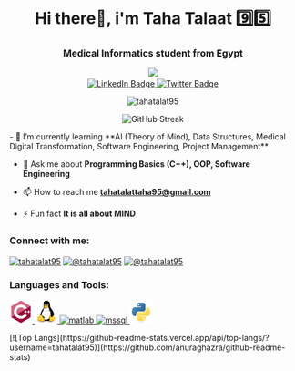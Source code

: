 <h1 align="center">Hi there👋, i'm Taha Talaat 9️⃣5️⃣ </h1>
<h3 align="center">Medical Informatics student from Egypt</h3>
<div id="header" align="center">
  <img src="https://media.giphy.com/media/M9gbBd9nbDrOTu1Mqx/giphy.gif" width="100"/>
</div >
<div align="center" id="badges">
  <a  href="https://www.linkedin.com/in/tahatalat95/">
    <img src="https://img.shields.io/badge/LinkedIn-blue?style=for-the-badge&logo=linkedin&logoColor=white" alt="LinkedIn Badge"/>
  </a>
  <a href="https://twitter.com/tahatalat95">
    <img src="https://img.shields.io/badge/Twitter-blue?style=for-the-badge&logo=twitter&logoColor=white" alt="Twitter Badge"/>
  </a>
</div>
<p align="center"> <img src="https://komarev.com/ghpvc/?username=tahatalat95&label=Profile%20views&color=0e75b6&style=flat" alt="tahatalat95" /> </p>
</p>
<div align="center" >
  
  ![GitHub Streak](http://github-readme-streak-stats.herokuapp.com?user=tahatalat95&theme=github-dark-blue&date_format=M%20j%5B%2C%20Y%5D)
  
</div>
- 🌱 I’m currently learning **AI (Theory of Mind), Data Structures, Medical Digital Transformation, Software Engineering, Project Management**

- 💬 Ask me about **Programming Basics (C++), OOP, Software Engineering**

- 📫 How to reach me **tahatalattaha95@gmail.com**

- ⚡ Fun fact **It is all about MIND**

<h3 align="left">Connect with me:</h3>
<p align="left">
<a href="https://twitter.com/tahatalat95" target="blank"><img align="center" src="https://raw.githubusercontent.com/rahuldkjain/github-profile-readme-generator/master/src/images/icons/Social/twitter.svg" alt="tahatalat95" height="30" width="40" /></a>
<a href="https://linkedin.com/in/@tahatalat95" target="blank"><img align="center" src="https://raw.githubusercontent.com/rahuldkjain/github-profile-readme-generator/master/src/images/icons/Social/linked-in-alt.svg" alt="@tahatalat95" height="30" width="40" /></a>
<a href="https://fb.com/@tahatalat95" target="blank"><img align="center" src="https://raw.githubusercontent.com/rahuldkjain/github-profile-readme-generator/master/src/images/icons/Social/facebook.svg" alt="@tahatalat95" height="30" width="40" /></a>
</p>

<h3 align="left">Languages and Tools:</h3>
<p align="left"> <a href="https://www.w3schools.com/cpp/" target="_blank" rel="noreferrer"> <img src="https://raw.githubusercontent.com/devicons/devicon/master/icons/cplusplus/cplusplus-original.svg" alt="cplusplus" width="40" height="40"/> </a> <a href="https://www.linux.org/" target="_blank" rel="noreferrer"> <img src="https://raw.githubusercontent.com/devicons/devicon/master/icons/linux/linux-original.svg" alt="linux" width="40" height="40"/> </a> <a href="https://www.mathworks.com/" target="_blank" rel="noreferrer"> <img src="https://upload.wikimedia.org/wikipedia/commons/2/21/Matlab_Logo.png" alt="matlab" width="40" height="40"/> </a> <a href="https://www.microsoft.com/en-us/sql-server" target="_blank" rel="noreferrer"> <img src="https://www.svgrepo.com/show/303229/microsoft-sql-server-logo.svg" alt="mssql" width="40" height="40"/> </a> <a href="https://www.python.org" target="_blank" rel="noreferrer"> <img src="https://raw.githubusercontent.com/devicons/devicon/master/icons/python/python-original.svg" alt="python" width="40" height="40"/> </a> </p>
[![Top Langs](https://github-readme-stats.vercel.app/api/top-langs/?username=tahatalat95)](https://github.com/anuraghazra/github-readme-stats)
